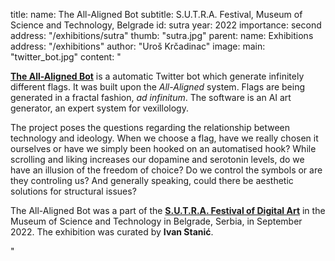 title:
    name: The All-Aligned Bot
    subtitle: S.U.T.R.A. Festival, Museum of Science and Technology, Belgrade 
id: sutra
year: 2022
importance: second
address: "/exhibitions/sutra"
thumb: "sutra.jpg"
parent:
    name: Exhibitions
    address: "/exhibitions"
author: "Uroš Krčadinac"
image:
    main: "twitter_bot.jpg"
content: "<p class='regular'><strong><a href='https://twitter.com/AllAlignedBot' target='_blank'>The All-Aligned Bot</a></strong> is a automatic Twitter bot which generate infinitely different flags. It was built upon the <em>All-Aligned</em> system. Flags are being generated in a fractal fashion, <em>ad infinitum</em>. The software is an AI art generator, an expert system for vexillology.</p>
    <p class='regular'>The project poses the questions regarding the relationship between technology and ideology. When we choose a flag, have we really chosen it ourselves or have we simply been hooked on an automatised hook? While scrolling and liking increases our dopamine and serotonin levels, do we have an illusion of the freedom of choice? Do we control the symbols or are they controling us? And generally speaking, could there be aesthetic solutions for structural issues?</p>
    <p class='regular'>The All-Aligned Bot was a part of the <strong><a href='https://sutra2022.muzejnt.rs/radovi/uros-krcadinac-svesvrstani/' target='_blank'>S.U.T.R.A. Festival of Digital Art</a></strong> in the Museum of Science and Technology in Belgrade, Serbia, in September 2022. The exhibition was curated by <strong>Ivan Stanić</strong>.</p>"